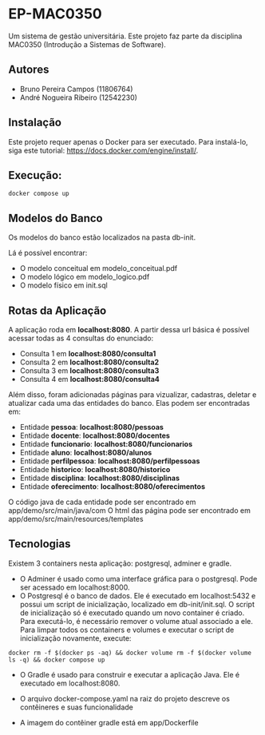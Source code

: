 # EP-MAC0350

Um sistema de gestão universitária. Este projeto faz parte da disciplina MAC0350 (Introdução a Sistemas de Software).

## Autores

- Bruno Pereira Campos (11806764)
- André Nogueira Ribeiro (12542230)

## Instalação

Este projeto requer apenas o Docker para ser executado.
Para instalá-lo, siga este tutorial: https://docs.docker.com/engine/install/.

## Execução: 

```
docker compose up
```

## Modelos do Banco
Os modelos do banco estão localizados na pasta db-init. 

Lá é possível encontrar:
- O modelo conceitual em modelo_conceitual.pdf
- O modelo lógico em modelo_logico.pdf
- O modelo físico em init.sql

## Rotas da Aplicação

A aplicação roda em **localhost:8080**. A partir dessa url básica é possível acessar todas as 4 consultas do enunciado:

- Consulta 1 em **localhost:8080/consulta1**
- Consulta 2 em **localhost:8080/consulta2**
- Consulta 3 em **localhost:8080/consulta3**
- Consulta 4 em **localhost:8080/consulta4**

Além disso, foram adicionadas páginas para vizualizar, cadastras, deletar e atualizar cada uma das entidades do banco. Elas podem ser encontradas em:

- Entidade **pessoa**: **localhost:8080/pessoas**
- Entidade **docente**: **localhost:8080/docentes**
- Entidade **funcionario**: **localhost:8080/funcionarios**
- Entidade **aluno**: **localhost:8080/alunos**
- Entidade **perfilpessoa**: **localhost:8080/perfilpessoas**
- Entidade **historico**: **localhost:8080/historico**
- Entidade **disciplina**: **localhost:8080/disciplinas**
- Entidade **oferecimento**: **localhost:8080/oferecimentos**

O código java de cada entidade pode ser encontrado em app/demo/src/main/java/com
O html das página pode ser encontrado em app/demo/src/main/resources/templates


## Tecnologias

Existem 3 containers nesta aplicação: postgresql, adminer e gradle.

- O Adminer é usado como uma interface gráfica para o postgresql. Pode ser acessado em localhost:8000.
- O Postgresql é o banco de dados. Ele é executado em localhost:5432 e possui um script de inicialização, localizado em db-init/init.sql. O script de inicialização só é executado quando um novo container é criado. Para executá-lo, é necessário remover o volume atual associado a ele. Para limpar todos os containers e volumes e executar o script de inicialização novamente, execute:


```
docker rm -f $(docker ps -aq) && docker volume rm -f $(docker volume ls -q) && docker compose up
```
- O Gradle é usado para construir e executar a aplicação Java. Ele é executado em localhost:8080.

- O arquivo docker-compose.yaml na raiz do projeto descreve os contêineres e suas funcionalidade
- A imagem do contêiner gradle está em app/Dockerfile


